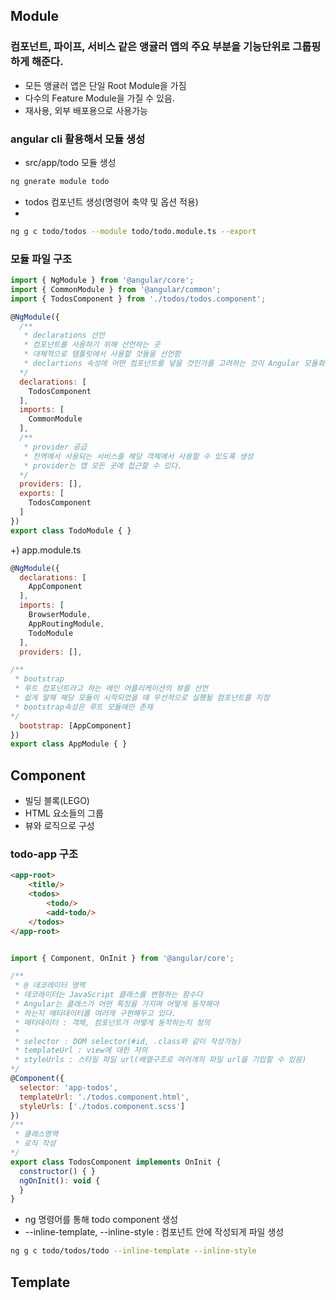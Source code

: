 ## Module

### 컴포넌트, 파이프, 서비스 같은 앵귤러 앱의 주요 부분을 기능단위로 그룹핑 하게 해준다.
- 모든 앵귤러 앱은 단일 Root Module을 가짐
- 다수의 Feature Module을 가질 수 있음.
- 재사용, 외부 배포용으로 사용가능 

### angular cli 활용해서 모듈 생성

- src/app/todo 모듈 생성

```bash
ng gnerate module todo
```

- todos 컴포넌트 생성(명령어 축약 및 옵션 적용)
- 
```bash
ng g c todo/todos --module todo/todo.module.ts --export
```

### 모듈 파일 구조
```js
import { NgModule } from '@angular/core';
import { CommonModule } from '@angular/common';
import { TodosComponent } from './todos/todos.component';

@NgModule({
  /** 
   * declarations 선언
   * 컴포넌트를 사용하기 위해 선언하는 곳
   * 대체적으로 템플릿에서 사용할 것들을 선언함
   * declartions 속성에 어떤 컴포넌트를 넣을 것인가를 고려하는 것이 Angular 모듈화의 핵심
  */
  declarations: [
    TodosComponent
  ],
  imports: [
    CommonModule
  ],
  /**
   * provider 공급
   * 전역에서 사용되는 서비스를 해당 객체에서 사용할 수 있도록 생성
   * provider는 앱 모든 곳에 접근할 수 있다.
  */
  providers: [], 
  exports: [
    TodosComponent
  ]
})
export class TodoModule { }

```
+) app.module.ts
```js
@NgModule({
  declarations: [
    AppComponent
  ],
  imports: [
    BrowserModule,
    AppRoutingModule,
    TodoModule
  ],
  providers: [],

/**
 * bootstrap
 * 루트 컴포넌트라고 하는 메인 어플리케이션의 뷰를 선언
 * 쉽게 말해 해당 모듈이 시작되었을 때 우선적으로 실행될 컴포넌트를 지정
 * bootstrap속성은 루트 모듈에만 존재
*/
  bootstrap: [AppComponent]
})
export class AppModule { }


```

## Component
- 빌딩 블록(LEGO)
- HTML 요소들의 그룹
- 뷰와 로직으로 구성

### todo-app 구조
```html
<app-root>
    <title/>
    <todos>
        <todo/>
        <add-todo/>
    </todos>
</app-root>
```

```js

import { Component, OnInit } from '@angular/core';

/** 
 * @ 데코레이터 영역
 * 데코레이터는 JavaScript 클래스를 변형하는 함수다
 * Angular는 클래스가 어떤 특징을 가지며 어떻게 동작해야
 * 하는지 메타데이터를 여러개 구현해두고 있다.
 * 메타데이터 : 객체, 컴포넌트가 어떻게 동작하는지 정의
 * 
 * selector : DOM selector(#id, .class와 같이 작성가능) 
 * templateUrl : view에 대한 저의
 * styleUrls : 스타일 파일 url(배열구조로 여러개의 파일 url을 기입할 수 있음)
*/
@Component({
  selector: 'app-todos',
  templateUrl: './todos.component.html',
  styleUrls: ['./todos.component.scss']
})
/**
 * 클래스영역
 * 로직 작성
*/
export class TodosComponent implements OnInit {
  constructor() { }
  ngOnInit(): void {
  }
}
```
- ng 명령어를 통해 todo component 생성
- --inline-template, --inline-style : 컴포넌트 안에 작성되게 파일 생성
```bash
ng g c todo/todos/todo --inline-template --inline-style
```
## Template
